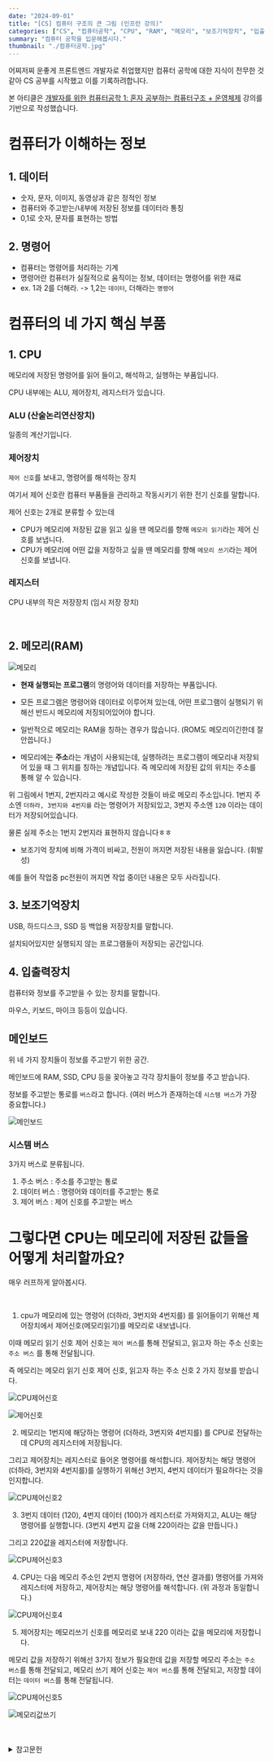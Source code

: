 ```yaml
---
date: "2024-09-01"
title: "[CS] 컴퓨터 구조의 큰 그림 (인프런 강의)"
categories: ["CS", "컴퓨터공학", "CPU", "RAM", "메모리", "보조기억장치", "입출력장치", "메인보드", "시스템버스" ]
summary: "컴퓨터 공학을 입문해봅시다."
thumbnail: "./컴퓨터공학.jpg"
---
```


어찌저찌 운좋게 프론트엔드 개발자로 취업했지만 컴퓨터 공학에 대한 지식이 전무한 것 같아 CS 공부를 시작했고 이를 기록하려합니다.

본 아티클은 [개발자를 위한 컴퓨터공학 1: 혼자 공부하는 컴퓨터구조 + 운영체제](https://www.inflearn.com/course/%ED%98%BC%EC%9E%90-%EA%B3%B5%EB%B6%80%ED%95%98%EB%8A%94-%EC%BB%B4%ED%93%A8%ED%84%B0%EA%B5%AC%EC%A1%B0-%EC%9A%B4%EC%98%81%EC%B2%B4%EC%A0%9C/dashboard) 강의를 기반으로 작성했습니다.


# 컴퓨터가 이해하는 정보

## 1. 데이터

- 숫자, 문자, 이미지, 동영상과 같은 정적인 정보
- 컴퓨터와 주고받는/내부에 저장된 정보를 데이터라 통칭
- 0,1로 숫자, 문자를 표현하는 방법

## 2. 명령어

- 컴퓨터는 명령어를 처리하는 기계
- 명령어란 컴퓨터가 실질적으로 움직이는 정보, 데이터는 명령어를 위한 재료
- ex. 1과 2를 더해라. -> 1,2는 `데이터`, 더해라는 `명령어` 


# 컴퓨터의 네 가지 핵심 부품

## 1. CPU

메모리에 저장된 명령어를 읽어 들이고, 해석하고, 실행하는 부품입니다.

CPU 내부에는 ALU, 제어장치, 레지스터가 있습니다.

### ALU (산술논리연산장치)

일종의 계산기입니다.

### 제어장치

`제어 신호`를 보내고, 명령어를 해석하는 장치

여기서 제어 신호란 컴퓨터 부품들을 관리하고 작동시키기 위한 전기 신호를 말합니다. 

제어 신호는 2개로 분류할 수 있는데
- CPU가 메모리에 저장된 값을 읽고 싶을 땐 메모리를 향해 `메모리 읽기`라는 제어 신호를 보냅니다.
- CPU가 메모리에 어떤 값을 저장하고 싶을 땐 메모리를 향해 `메모리 쓰기`라는 제어 신호를 보냅니다.

### 레지스터

CPU 내부의 작은 저장장치 (임시 저장 장치)

<BR>

## 2. 메모리(RAM)

![메모리](메모리.png)

- **현재 실행되는 프로그램**의 명령어와 데이터를 저장하는 부품입니다.

- 모든 프로그램은 명령어와 데이터로 이루어져 있는데, 어떤 프로그램이 실행되기 위해선 반드시 메모리에 저징되어있어야 합니다.

- 일반적으로 메모리는 RAM을 칭하는 경우가 많습니다. (ROM도 메모리이긴한데 잘 안씁니다.)

- 메모리에는 **주소**라는 개념이 사용되는데, 실행하려는 프로그램이 메모리내 저장되어 있을 때 그 위치를 칭하는 개념입니다. 즉 메모리에 저장된 값의 위치는 주소를 통해 알 수 있습니다. 

위 그림에서 1번지, 2번지라고 예시로 작성한 것들이 바로 메모리 주소입니다. 1번지 주소엔 `더하라, 3번지와 4번지를` 라는 명령어가 저장되있고, 3번지 주소엔 `120` 이라는 데이터가 저장되어있습니다. 

물론 실제 주소는 1번지 2번지라 표현하지 않습니다ㅎㅎ

- 보조기억 장치에 비해 가격이 비싸고, 전원이 꺼지면 저장된 내용을 잃습니다. (휘발성)

예를 들어 작업중 pc전원이 꺼지면 작업 중이던 내용은 모두 사라집니다. 

## 3. 보조기억장치

USB, 하드디스크, SSD 등 백업용 저장장치를 말합니다.

설치되어있지만 실행되지 않는 프로그램들이 저장되는 공간입니다. 

## 4. 입출력장치

컴퓨터와 정보를 주고받을 수 있는 장치를 말합니다. 

마우스, 키보드, 마이크 등등이 있습니다.

## 메인보드

위 네 가지 장치들이 정보를 주고받기 위한 공간. 

메인보드에 RAM, SSD, CPU 등을 꽂아놓고 각각 장치들이 정보를 주고 받습니다.

정보를 주고받는 통로를 `버스`라고 합니다. (여러 버스가 존재하는데 `시스템 버스`가 가장 중요합니다.)



![메인보드](메인보드.png)

### 시스템 버스

3가지 버스로 분류됩니다.

1. 주소 버스 : 주소를 주고받는 통로 
2. 데이터 버스 : 명령어와 데이터를 주고받는 통로
3. 제어 버스 : 제어 신호를 주고받는 버스
 


# 그렇다면 CPU는 메모리에 저장된 값들을 어떻게 처리할까요?

매우 러프하게 알아봅시다. 

<br>

1. cpu가 메모리에 있는 명령어 (더하라, 3번지와 4번지를) 를 읽어들이기 위해선 제어장치에서 제어신호(메모리읽기)를 메모리로 내보냅니다.

이때 메모리 읽기 신호 제어 신호는 `제어 버스`를 통해 전달되고, 읽고자 하는 주소 신호는 `주소 버스` 를 통해 전달됩니다. 

즉 메모리는 메모리 읽기 신호 제어 신호, 읽고자 하는 주소 신호 2 가지 정보를 받습니다. 

![CPU제어신호](CPU제어신호.png)

![제어신호](제어신호.png)


2. 메모리는 1번지에 해당하는 명령어 (더하라, 3번지와 4번지를) 를 CPU로 전달하는데 CPU의 레지스터에 저장됩니다. 

그리고 제어장치는 레지스터로 들어온 명령어를 해석합니다. 제어장치는 해당 명령어 (더하라, 3번지와 4번지를)를 실행하기 위해선 3번지, 4번지 데이터가 필요하다는 것을 인지합니다. 

![CPU제어신호2](CPU제어신호2.png)


3. 3번지 데이터 (120), 4번지 데이터 (100)가 레지스터로 가져와지고, ALU는 해당 명령어를 실행합니다. (3번지 4번지 값을 더해 220이라는 값을 만듭니다.)

그리고 220값을 레지스터에 저장합니다. 

![CPU제어신호3](CPU제어신호3.png)

4. CPU는 다음 메모리 주소인 2번지 명령어 (저장하라, 연산 결과를) 명령어를 가져와 레지스터에 저장하고, 제어장치는 해당 명령어를 해석합니다. (위 과정과 동일합니다.)

![CPU제어신호4](CPU제어신호4.png)

5. 제어장치는 메모리쓰기 신호를 메모리로 보내 220 이라는 값을 메모리에 저장합니다. 

메모리 값을 저장하기 위해선 3가지 정보가 필요한데 값을 저장할 메모리 주소는 `주소 버스`를 통해 전달되고, 메모리 쓰기 제어 신호는 `제어 버스`를 통해 전달되고, 저장할 데이터는 `데이터 버스`를 통해 전달됩니다.

![CPU제어신호5](CPU제어신호5.png)

![메모리값쓰기](메모리값쓰기.png)
<br>
<br>
<br>

<details>

<summary>참고문헌</summary>

<div markdown="1">


https://www.inflearn.com/course/lecture?courseSlug=%ED%98%BC%EC%9E%90-%EA%B3%B5%EB%B6%80%ED%95%98%EB%8A%94-%EC%BB%B4%ED%93%A8%ED%84%B0%EA%B5%AC%EC%A1%B0-%EC%9A%B4%EC%98%81%EC%B2%B4%EC%A0%9C&unitId=149145&tab=curriculum


</div>

</details>
